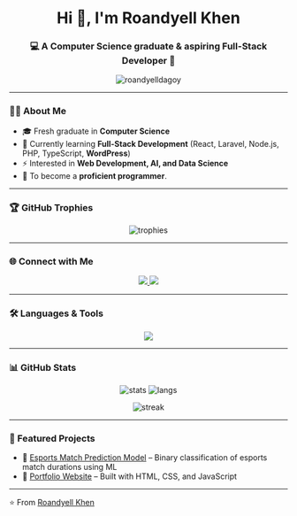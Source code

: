 <h1 align="center">Hi 👋, I'm Roandyell Khen</h1>
<h3 align="center">💻 A Computer Science graduate & aspiring Full-Stack Developer 🚀</h3>

<p align="center">
  <img src="https://komarev.com/ghpvc/?username=roandyelldagoy&label=Profile%20Views&color=0e75b6&style=flat" alt="roandyelldagoy" />
</p>

---

### 👨‍💻 About Me
- 🎓 Fresh graduate in **Computer Science**
- 🌱 Currently learning **Full-Stack Development** (React, Laravel, Node.js, PHP, TypeScript, **WordPress**)  
- ⚡ Interested in **Web Development, AI, and Data Science**
- 🎯 To become a **proficient programmer**.
---

### 🏆 GitHub Trophies
<p align="center">
  <img src="https://github-profile-trophy.vercel.app/?username=roandyelldagoy&theme=onedark&row=1&column=6" alt="trophies" />
</p>

---

### 🌐 Connect with Me
<p align="center">
  <a href="https://fb.com/roandyellkhen.dagoy" target="_blank">
    <img src="https://img.shields.io/badge/Facebook-%231877F2.svg?&style=for-the-badge&logo=facebook&logoColor=white" />
  </a>
  <a href="https://instagram.com/roandyell_khen_dagoy" target="_blank">
    <img src="https://img.shields.io/badge/Instagram-%23E4405F.svg?&style=for-the-badge&logo=instagram&logoColor=white" />
  </a>
</p>

---

### 🛠️ Languages & Tools
<p align="center">
  <img src="https://skillicons.dev/icons?i=wordpress,html,css,js,ts,react,nodejs,express,php,laravel,mysql,postgresql,mongodb,python,sklearn,git,linux,figma,tailwind,postman,ai,ps" />
</p>

---

### 📊 GitHub Stats
<p align="center">
  <img src="https://github-readme-stats.vercel.app/api?username=roandyelldagoy&show_icons=true&theme=tokyonight" alt="stats"/>
  <img src="https://github-readme-stats.vercel.app/api/top-langs/?username=roandyelldagoy&layout=compact&theme=tokyonight" alt="langs"/>
</p>

<p align="center">
  <img src="https://github-readme-streak-stats.herokuapp.com/?user=roandyelldagoy&theme=tokyonight" alt="streak"/>
</p>

---

### 🚀 Featured Projects
- 🔹 [Esports Match Prediction Model](#) – Binary classification of esports match durations using ML
- 🔹 [Portfolio Website](#) – Built with HTML, CSS, and JavaScript

---

⭐️ From [Roandyell Khen](https://github.com/roandyelldagoy)
